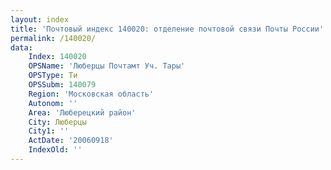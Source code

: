 ```yaml
---
layout: index
title: 'Почтовый индекс 140020: отделение почтовой связи Почты России'
permalink: /140020/
data:
    Index: 140020
    OPSName: 'Люберцы Почтамт Уч. Тары'
    OPSType: Ти
    OPSSubm: 140079
    Region: 'Московская область'
    Autonom: ''
    Area: 'Люберецкий район'
    City: Люберцы
    City1: ''
    ActDate: '20060918'
    IndexOld: ''
---
```

